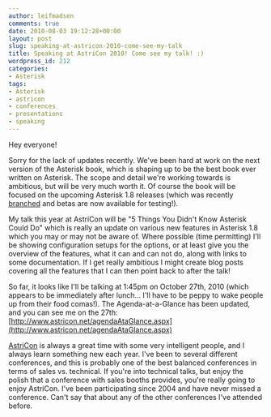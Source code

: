 ```yaml
---
author: leifmadsen
comments: true
date: 2010-08-03 19:12:28+00:00
layout: post
slug: speaking-at-astricon-2010-come-see-my-talk
title: Speaking at AstriCon 2010! Come see my talk! :)
wordpress_id: 212
categories:
- Asterisk
tags:
- Asterisk
- astricon
- conferences
- presentations
- speaking
---
```


Hey everyone!

Sorry for the lack of updates recently. We've been hard at work on the next version of the Asterisk book, which is shaping up to be the best book ever written on Asterisk. The scope and detail we're working towards is ambitious, but will be very much worth it. Of course the book will be focused on the upcoming Asterisk 1.8 releases (which was recently [branched](http://www.russellbryant.net/blog/2010/07/23/asterisk-1-8-0-beta1-now-available/) and betas are now available for testing!).

My talk this year at AstriCon will be "5 Things You Didn't Know Asterisk Could Do" which is really an update on various new features in Asterisk 1.8 which you may or may not be aware of. Where possible (time permitting) I'll be showing configuration setups for the options, or at least give you the overview of the features, what it can and can not do, along with links to some documentation. If I get really ambitious I might create blog posts covering all the features that I can then point back to after the talk!

So far, it looks like I'll be talking at 1:45pm on October 27th, 2010 (which appears to be immediately after lunch... I'll have to be peppy to wake people up from their food comas!). The Agenda-at-a-Glance has been updated, and you can see me on the 27th:  [http://www.astricon.net/agendaAtaGlance.aspx](http://www.astricon.net/agendaAtaGlance.aspx)

[AstriCon](http://www.astricon.net) is always a great time with some very intelligent people, and I always learn something new each year. I've been to several different conferences, and this is probably one of the best balanced conferences in terms of sales vs. technical. If you're into technical talks, but enjoy the polish that a conference with sales booths provides, you're really going to enjoy AstriCon. I've been participating since 2004 and have never missed a conference. Can't say that about any of the other conferences I've attended before.
